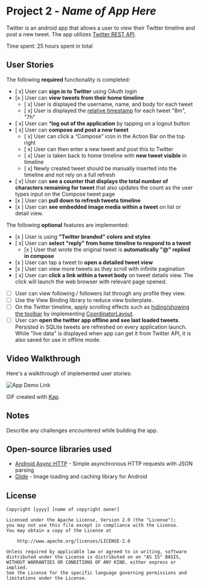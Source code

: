 # Project 2 - *Name of App Here*

Twitter is an android app that allows a user to view their Twitter timeline and post a new tweet. The app utilizes [Twitter REST API](https://dev.twitter.com/rest/public).

Time spent: 25 hours spent in total

## User Stories

The following **required** functionality is completed:

* [ x] User can **sign in to Twitter** using OAuth login
* [x ] User can **view tweets from their home timeline**
    * [ x] User is displayed the username, name, and body for each tweet
    * [ x] User is displayed the [relative timestamp](https://gist.github.com/nesquena/f786232f5ef72f6e10a7) for each tweet "8m", "7h"
* [ x] User can ***log out of the application** by tapping on a logout button
* [ x] User can **compose and post a new tweet**
    * [ x] User can click a “Compose” icon in the Action Bar on the top right
    * [ x] User can then enter a new tweet and post this to Twitter
    * [ x] User is taken back to home timeline with **new tweet visible** in timeline
    * [ x] Newly created tweet should be manually inserted into the timeline and not rely on a full refresh
* [ x] User can **see a counter that displays the total number of characters remaining for tweet** that also updates the count as the user types input on the Compose tweet page
* [x ] User can **pull down to refresh tweets timeline**
* [x ] User can **see embedded image media within a tweet** on list or detail view.

The following **optional** features are implemented:

* [x ] User is using **"Twitter branded" colors and styles**
* [ x] User can **select "reply" from home timeline to respond to a tweet**
    * [x ] User that wrote the original tweet is **automatically "@" replied in compose**
* [x ] User can tap a tweet to **open a detailed tweet view**
* [x ] User can view more tweets as they scroll with infinite pagination
* [ x] User can **click a link within a tweet body** on tweet details view. The click will launch the web browser with relevant page opened.
* [ ] User can view following / followers list through any profile they view.
* [ ] Use the View Binding library to reduce view boilerplate.
* [ ] On the Twitter timeline, apply scrolling effects such as [hiding/showing the toolbar](http://guides.codepath.org/android/Using-the-App-ToolBar#reacting-to-scroll) by implementing [CoordinatorLayout](http://guides.codepath.org/android/Handling-Scrolls-with-CoordinatorLayout#responding-to-scroll-events).
* [ ] User can **open the twitter app offline and see last loaded tweets**. Persisted in SQLite tweets are refreshed on every application launch. While "live data" is displayed when app can get it from Twitter API, it is also saved for use in offline mode.

## Video Walkthrough

Here's a walkthrough of implemented user stories:

![App Demo Link](screenshots/TwitterDemo.gif)

GIF created with [Kap](https://getkap.co/).

## Notes

Describe any challenges encountered while building the app.

## Open-source libraries used

* [Android Async HTTP](https://github.com/loopj/android-async-http) - Simple asynchronous HTTP requests with JSON parsing
* [Glide](https://github.com/bumptech/glide) - Image loading and caching library for Android

## License

    Copyright [yyyy] [name of copyright owner]

    Licensed under the Apache License, Version 2.0 (the "License");
    you may not use this file except in compliance with the License.
    You may obtain a copy of the License at

        http://www.apache.org/licenses/LICENSE-2.0

    Unless required by applicable law or agreed to in writing, software
    distributed under the License is distributed on an "AS IS" BASIS,
    WITHOUT WARRANTIES OR CONDITIONS OF ANY KIND, either express or implied.
    See the License for the specific language governing permissions and
    limitations under the License.